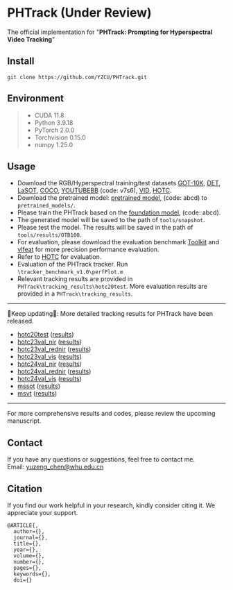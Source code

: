 # PHTrack (Under Review)

The official implementation for "**PHTrack: Prompting for Hyperspectral Video Tracking**"
##  Install
```
git clone https://github.com/YZCU/PHTrack.git
```
## Environment
 > * CUDA 11.8
 > * Python 3.9.18
 > * PyTorch 2.0.0
 > * Torchvision 0.15.0
 > * numpy 1.25.0
## Usage
- Download the RGB/Hyperspectral training/test datasets [GOT-10K](http://got-10k.aitestunion.com/downloads), [DET](http://image-net.org/challenges/LSVRC/2017/), [LaSOT](https://cis.temple.edu/lasot/), [COCO](http://cocodataset.org), [YOUTUBEBB](https://pan.baidu.com/s/1gQKmi7o7HCw954JriLXYvg) (code: v7s6), [VID](http://image-net.org/challenges/LSVRC/2017/), [HOTC](https://www.hsitracking.com/hot2020/).
- Download the pretrained model: [pretrained model](https://pan.baidu.com/s/19pmFUAA0Bvj0s0GP_4xccA), (code: abcd) to `pretrained_models/`.
- Please train the PHTrack based on the [foundation model](https://pan.baidu.com/s/19pmFUAA0Bvj0s0GP_4xccA), (code: abcd).
- The generated model will be saved to the path of `tools/snapshot`.
- Please test the model. The results will be saved in the path of `tools/results/OTB100`.
- For evaluation, please download the evaluation benchmark [Toolkit](http://cvlab.hanyang.ac.kr/tracker_benchmark/) and [vlfeat](http://www.vlfeat.org/index.html) for more precision performance evaluation.
- Refer to [HOTC](https://www.hsitracking.com/hot2022/) for evaluation.
- Evaluation of the PHTrack tracker. Run `\tracker_benchmark_v1.0\perfPlot.m`
- Relevant tracking results are provided in `PHTrack\tracking_results\hotc20test`. More evaluation results are provided in a `PHTrack\tracking_results`.
--------------------------------------------------------------------------------------
:running:Keep updating:running:: More detailed tracking results for PHTrack have been released.
- [hotc20test](https://www.hsitracking.com/) ([results](https://github.com/YZCU/PHTrack/tree/master/tracking_results))
- [hotc23val_nir](https://www.hsitracking.com/) ([results](https://github.com/YZCU/PHTrack/tree/master/tracking_results))
- [hotc23val_rednir](https://www.hsitracking.com/) ([results](https://github.com/YZCU/PHTrack/tree/master/tracking_results))
- [hotc23val_vis](https://www.hsitracking.com/) ([results](https://github.com/YZCU/PHTrack/tree/master/tracking_results))
- [hotc24val_nir](https://www.hsitracking.com/) ([results](https://github.com/YZCU/PHTrack/tree/master/tracking_results))
- [hotc24val_rednir](https://www.hsitracking.com/) ([results](https://github.com/YZCU/PHTrack/tree/master/tracking_results))
- [hotc24val_vis](https://www.hsitracking.com/) ([results](https://github.com/YZCU/PHTrack/tree/master/tracking_results))
- [mssot](https://www.sciencedirect.com/science/article/pii/S0924271623002551) ([results](https://github.com/YZCU/PHTrack/tree/master/tracking_results))
- [msvt](https://www.sciencedirect.com/science/article/pii/S0924271621002860) ([results](https://github.com/YZCU/PHTrack/tree/master/tracking_results))
--------------------------------------------------------------------------------------
For more comprehensive results and codes, please review the upcoming manuscript.

## Contact
If you have any questions or suggestions, feel free to contact me.  
Email: yuzeng_chen@whu.edu.cn
## Citation
If you find our work helpful in your research, kindly consider citing it. We appreciate your support.

```
@ARTICLE{,
  author={},
  journal={}, 
  title={}, 
  year={},
  volume={},
  number={},
  pages={},
  keywords={},
  doi={}
```

